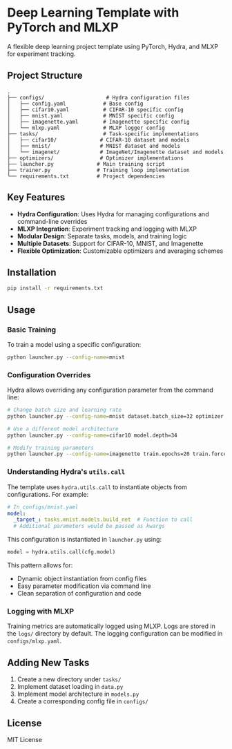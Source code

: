 # Deep Learning Template with PyTorch and MLXP

A flexible deep learning project template using PyTorch, Hydra, and MLXP for experiment tracking.

## Project Structure

```
.
├── configs/                    # Hydra configuration files
│   ├── config.yaml            # Base config
│   ├── cifar10.yaml           # CIFAR-10 specific config
│   ├── mnist.yaml             # MNIST specific config
│   ├── imagenette.yaml        # Imagenette specific config
│   └── mlxp.yaml              # MLXP logger config
├── tasks/                     # Task-specific implementations
│   ├── cifar10/              # CIFAR-10 dataset and models
│   ├── mnist/                # MNIST dataset and models
│   └── imagenet/             # ImageNet/Imagenette dataset and models
├── optimizers/               # Optimizer implementations
├── launcher.py              # Main training script
├── trainer.py               # Training loop implementation
└── requirements.txt         # Project dependencies
```

## Key Features

- **Hydra Configuration**: Uses Hydra for managing configurations and command-line overrides
- **MLXP Integration**: Experiment tracking and logging with MLXP
- **Modular Design**: Separate tasks, models, and training logic
- **Multiple Datasets**: Support for CIFAR-10, MNIST, and Imagenette
- **Flexible Optimization**: Customizable optimizers and averaging schemes

## Installation

```bash
pip install -r requirements.txt
```

## Usage

### Basic Training

To train a model using a specific configuration:

```bash
python launcher.py --config-name=mnist
```

### Configuration Overrides

Hydra allows overriding any configuration parameter from the command line:

```bash
# Change batch size and learning rate
python launcher.py --config-name=mnist dataset.batch_size=32 optimizer.learning_rate=0.01

# Use a different model architecture
python launcher.py --config-name=cifar10 model.depth=34

# Modify training parameters
python launcher.py --config-name=imagenette train.epochs=20 train.force_gpu=true
```

### Understanding Hydra's `utils.call`

The template uses `hydra.utils.call` to instantiate objects from configurations. For example:

```yaml
# In configs/mnist.yaml
model:
  _target_: tasks.mnist.models.build_net  # Function to call
  # Additional parameters would be passed as kwargs
```

This configuration is instantiated in `launcher.py` using:
```python
model = hydra.utils.call(cfg.model)
```

This pattern allows for:
- Dynamic object instantiation from config files
- Easy parameter modification via command line
- Clean separation of configuration and code

### Logging with MLXP

Training metrics are automatically logged using MLXP. Logs are stored in the `logs/` directory by default. The logging configuration can be modified in `configs/mlxp.yaml`.

## Adding New Tasks

1. Create a new directory under `tasks/`
2. Implement dataset loading in `data.py`
3. Implement model architecture in `models.py`
4. Create a corresponding config file in `configs/`

## License

MIT License
